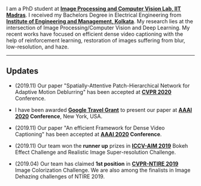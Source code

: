 I am a PhD student at **[Image Processing and Computer Vision Lab, IIT Madras](http://www.ee.iitm.ac.in/ipcvlab/)**. I received my Bachelors Degree in Electrical Engineering from **[Institute of Engineering and Management, Kolkata](http://iem.edu.in/)**.  My research lies at the intersection of Image Processing/Computer Vision and Deep Learning. My recent works have focused on efficient dense video captioning with the help of reinforcement learning, restoration of images suffering from blur, low-resolution, and haze.

---

## Updates 

- (2019.11) Our paper "Spatially-Attentive Patch-Hierarchical Network for Adaptive Motion Deblurring" has been accepted at **[CVPR 2020](http://cvpr2020.thecvf.com/)** Conference.
- I have been awarded **[Google Travel Grant](https://buildyourfuture.withgoogle.com/scholarships/google-travel-scholarships/#!?detail-content-tabby_activeEl=overview)** to present our paper at **[AAAI 2020](https://aaai.org/Conferences/AAAI-20/) Conference**, New York, USA.
- (2019.11) Our paper "An efficient Framework for Dense Video Captioning" has been accepted at **[AAAI 2020](https://aaai.org/Conferences/AAAI-20/) Conference**.
- (2019.11) Our team won the **runner up** prizes in **[ICCV-AIM 2019](http://www.vision.ee.ethz.ch/aim19/)** Bokeh Effect Challenge and Realistic Image Super-resolution Challenge.

		
 - (2019.04) Our team has claimed **1st position** in **[CVPR-NTIRE 2019](http://www.vision.ee.ethz.ch/ntire19/)** Image Colorization Challenge. We are also among the finalists in Image Dehazing challenges of NTIRE 2019.
